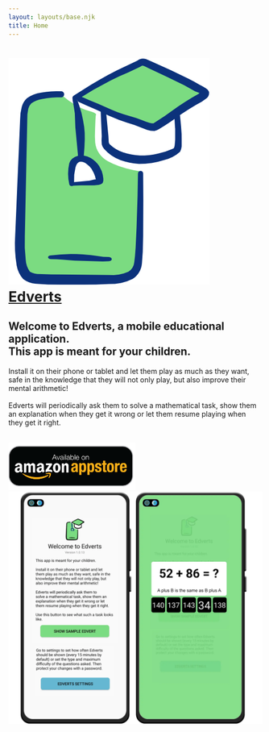 ```yaml
---
layout: layouts/base.njk
title: Home
---
```


<div class="grid-container">
    <div class="grid-item first-row">
        <a href="https://www.edverts.com" class="nostyle">
            <h1 class="heading">
                <img src="img/logo.png" alt="Welcome to Edverts" class="logo"/>
                <span class="h1">Edverts</span>
            </h1>
        </a>
        <h2>Welcome to Edverts, a mobile educational application.<br>This app is meant for your children.</h2>
        <p class="large">
            Install it on their phone or tablet and let them play as much as they want, safe in the knowledge that they will not only play, but also improve their mental arithmetic!<br><br>Edverts will periodically ask them to solve a mathematical task, show them an explanation when they get it wrong or let them resume playing when they get it right.<br><br>
        </p>
        <a href="https://www.amazon.com/dp/B0CW3N2XYX?tag=edverts-20" target="blank" class="nostyle">
            <img src="img/amazon.png" alt="Edverts on Amazon Fire Tablet" width="50%" class=""/>
        </a>
    </div>
    <div class="grid-item first-row">
        <img class="preview-img" alt="Edverts App for children" src="img/edverts-play-store-app-image.webp"/>
    </div>
</div>